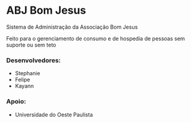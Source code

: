 # ABJ Bom Jesus
Sistema de Administração da Associação Bom Jesus

Feito para o gerenciamento de consumo e de hospedia de pessoas sem suporte ou sem teto

 ### Desenvolvedores:
- Stephanie
- Felipe
- Kayann

### Apoio:
- Universidade do Oeste Paulista
